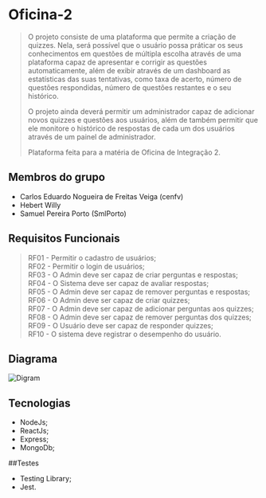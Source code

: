 # Oficina-2

> O projeto consiste de uma plataforma que permite a criação de quizzes. Nela, será possível que o usuário possa práticar os seus conhecimentos em questões de múltipla escolha através de uma plataforma capaz de apresentar e corrigir as questões automaticamente, além de exibir através de um dashboard as estatísticas das suas tentativas, como taxa de acerto, número de questões respondidas, número de questões restantes e o seu histórico.
>
> O projeto ainda deverá permitir um administrador capaz de adicionar novos quizzes e questões aos usuários, além de também permitir que ele monitore o histórico de respostas de cada um dos usuários através de um painel de administrador.
>
> Plataforma feita para a matéria de Oficina de Integração 2.

## Membros do grupo
- Carlos Eduardo Nogueira de Freitas Veiga (cenfv)
- Hebert Willy
- Samuel Pereira Porto (SmlPorto)

## Requisitos Funcionais
>RF01 - Permitir o cadastro de usuários;<br />
RF02 - Permitir o login de usuários;<br />
RF03 - O Admin deve ser capaz de criar perguntas e respostas;<br />
RF04 - O Sistema deve ser capaz de avaliar respostas;<br />
RF05 - O Admin deve ser capaz de remover perguntas e respostas;<br />
RF06 - O Admin deve ser capaz de criar quizzes;<br />
RF07 - O Admin deve ser capaz de adicionar perguntas aos quizzes;<br />
RF08 - O Admin deve ser capaz de remover perguntas dos quizzes;<br />
RF09 - O Usuário deve ser capaz de responder quizzes;<br />
RF10 - O sistema deve registrar o desempenho do usuário.

## Diagrama
![Digram](https://user-images.githubusercontent.com/43504710/187005222-78d68e7e-1587-4c5f-a83d-eca9954189ba.png)

## Tecnologias
- NodeJs;<br />
- ReactJs;<br />
- Express;<br />
- MongoDb;<br />

##Testes
- Testing Library;<br />
- Jest.<br />
